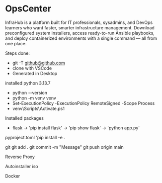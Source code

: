 # OpsCenter
InfraHub is a platform built for IT professionals, sysadmins, and DevOps learners who want faster, smarter infrastructure management. Download preconfigured system installers, access ready-to-run Ansible playbooks, and deploy containerized environments with a single command — all from one place.

Steps done:
- git -T github@github.com
- clone with VSCode
- Generated in Desktop

installed python 3.13.7
- python --version
- python -m venv venv
- Set-ExecutionPolicy -ExecutionPolicy RemoteSigned -Scope Process
- venv\Scripts\Activate.ps1

Installed packages
- flask -> 'pip install flask' -> 'pip show flask' -> 'python app.py'

pyproject.toml
'pip install -e .

git
git add .
git commit -m "Message"
git push origin main


Reverse Proxy



Autoinstaller iso



Docker

